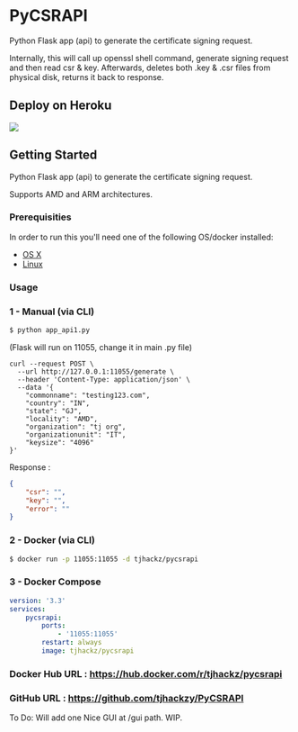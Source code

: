 # PyCSRAPI
Python Flask app (api) to generate the certificate signing request.

Internally, this will call up openssl shell command, generate signing request and then read csr & key.
Afterwards, deletes both .key & .csr files from physical disk, returns it back to response. 

## Deploy on Heroku
<a href="https://heroku.com/deploy" target="_blank"><img src="https://www.herokucdn.com/deploy/button.svg" /></a>

<!---
[![Deploy on Heroku](https://www.herokucdn.com/deploy/button.svg)](https://heroku.com/deploy)
-->


## Getting Started

Python Flask app (api) to generate the certificate signing request.

Supports AMD and ARM architectures.

### Prerequisities


In order to run this you'll need one of the following OS/docker installed:

* [OS X](https://docs.docker.com/mac/started/)
* [Linux](https://docs.docker.com/linux/started/)

### Usage

### 1 - Manual (via CLI)

```bash
$ python app_api1.py
```

(Flask will run on 11055, change it in main .py file)

```
curl --request POST \
  --url http://127.0.0.1:11055/generate \
  --header 'Content-Type: application/json' \
  --data '{
	"commonname": "testing123.com",
	"country": "IN",
	"state": "GJ",
	"locality": "AMD",
	"organization": "tj org",
	"organizationunit": "IT",
	"keysize": "4096"
}'
```

Response :

```json
{
	"csr": "",
	"key": "",
	"error": ""
}
```

### 2 - Docker (via CLI)


```bash
$ docker run -p 11055:11055 -d tjhackz/pycsrapi
```

### 3 - Docker Compose 

```yml
version: '3.3'
services:
    pycsrapi:
        ports:
            - '11055:11055'
        restart: always
        image: tjhackz/pycsrapi
```

### Docker Hub URL : https://hub.docker.com/r/tjhackz/pycsrapi
### GitHub URL : https://github.com/tjhackzy/PyCSRAPI




To Do:
Will add one Nice GUI at /gui path. 
WIP.
